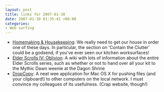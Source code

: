 ```yaml
---
layout: post
title: links for 2007-01-30
date: 2007-01-30 01:35:41 +00:00
categories:
- Web surfing
---
```

* [Homemaking &amp; Housekeeping](http://www.squidoo.com/homemaking): We really need to get our house in order one of these days.  In particular, the section on 'Contain the Clutter' could be a godsend, if you've ever seen our kitchen worksurfaces!
* [Elder Scrolls IV: Oblivion](http://www.uesp.net/wiki/Oblivion:Oblivion): A wiki with lots of information about the entire Elder Scrolls series, such as whether or not to hand over all your kit to the Mythic Dawn weenie at the Dagon Shrine
* [DropCopy](http://10base-t.com/#dropcopy): A neat wee application for Mac OS X for pushing files (and your clipboard!) to other computers on the local network.  I must convince my colleagues of its usefulness.  (Crap website, though!)

